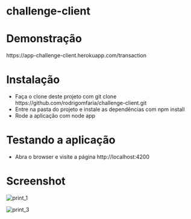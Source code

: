 # challenge-client

<h1>Demonstração</h1>
https://app-challenge-client.herokuapp.com/transaction

<h1>Instalação</h1>
<ul>
<li>Faça o clone deste projeto com git clone https://github.com/rodrigomfaria/challenge-client.git</li>
<li>Entre na pasta do projeto e instale as dependências com npm install</li>
<li>Rode a aplicação com node app</li>
</ul>
<h1>Testando a aplicação</h1>
<ul>
<li>Abra o browser e visite a página http://localhost:4200
</ul>

<h1>Screenshot</h1>

![print_1](https://user-images.githubusercontent.com/16018918/53410296-2a610f80-39a2-11e9-95f5-16f71ecc3d43.png)

![print_3](https://user-images.githubusercontent.com/16018918/53410304-31881d80-39a2-11e9-9856-9088ef3c8de8.png)
